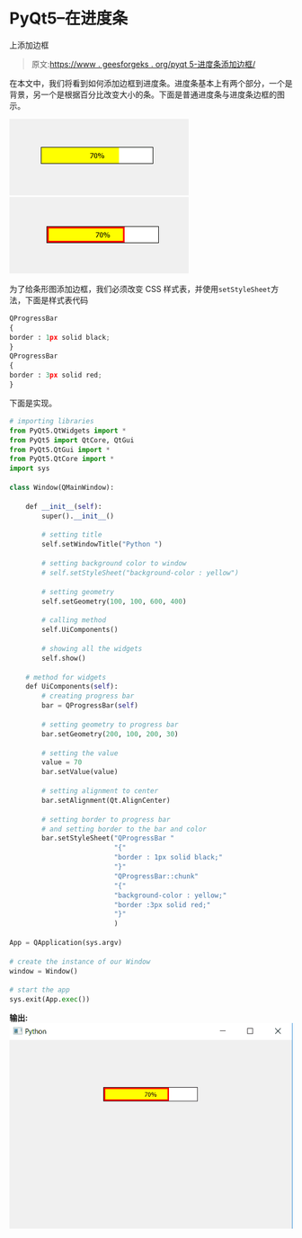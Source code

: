 # PyQt5–在进度条

上添加边框

> 原文:[https://www . geesforgeks . org/pyqt 5-进度条添加边框/](https://www.geeksforgeeks.org/pyqt5-adding-border-to-bar-of-progress-bar/)

在本文中，我们将看到如何添加边框到进度条。进度条基本上有两个部分，一个是背景，另一个是根据百分比改变大小的条。下面是普通进度条与进度条边框的图示。

![](img/42eeafeade6de347c0fa6cc739b711f7.png) ![](img/564efcd48826b42087d98ae74d5aabbc.png)

为了给条形图添加边框，我们必须改变 CSS 样式表，并使用`setStyleSheet`方法，下面是样式表代码

```py
QProgressBar
{
border : 1px solid black;
}
QProgressBar
{
border : 3px solid red;
}

```

下面是实现。

```py
# importing libraries
from PyQt5.QtWidgets import * 
from PyQt5 import QtCore, QtGui
from PyQt5.QtGui import * 
from PyQt5.QtCore import * 
import sys

class Window(QMainWindow):

    def __init__(self):
        super().__init__()

        # setting title
        self.setWindowTitle("Python ")

        # setting background color to window
        # self.setStyleSheet("background-color : yellow")

        # setting geometry
        self.setGeometry(100, 100, 600, 400)

        # calling method
        self.UiComponents()

        # showing all the widgets
        self.show()

    # method for widgets
    def UiComponents(self):
        # creating progress bar
        bar = QProgressBar(self)

        # setting geometry to progress bar
        bar.setGeometry(200, 100, 200, 30)

        # setting the value
        value = 70
        bar.setValue(value)

        # setting alignment to center
        bar.setAlignment(Qt.AlignCenter)

        # setting border to progress bar 
        # and setting border to the bar and color
        bar.setStyleSheet("QProgressBar "
                          "{"
                          "border : 1px solid black;"
                          "}"
                          "QProgressBar::chunk"
                          "{"
                          "background-color : yellow;"
                          "border :3px solid red;"
                          "}"
                          )

App = QApplication(sys.argv)

# create the instance of our Window
window = Window()

# start the app
sys.exit(App.exec())
```

**输出:**
![](img/f3bb2cbc133f08cb9ff20a4fcccde008.png)